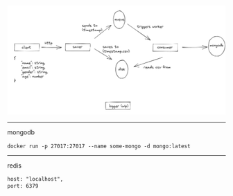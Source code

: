 ![img.png](app_flow.png)

---
mongodb

`docker run -p 27017:27017 --name some-mongo -d mongo:latest`

___

redis

```
host: "localhost",
port: 6379
```
